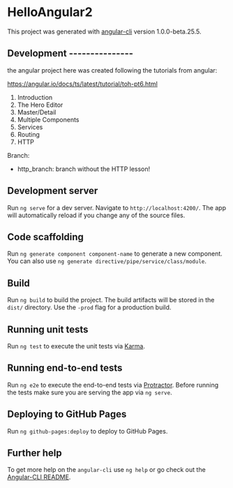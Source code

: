 # HelloAngular2

This project was generated with [angular-cli](https://github.com/angular/angular-cli) version 1.0.0-beta.25.5.

## Development ---------------
the angular project here was created following the tutorials from angular: 

https://angular.io/docs/ts/latest/tutorial/toh-pt6.html

1. Introduction 
2. The Hero Editor 
3. Master/Detail 
4. Multiple Components 
5. Services
6. Routing 
7. HTTP 


Branch: 
- http_branch: branch without the HTTP lesson! 


## Development server
Run `ng serve` for a dev server. Navigate to `http://localhost:4200/`. The app will automatically reload if you change any of the source files.

## Code scaffolding

Run `ng generate component component-name` to generate a new component. You can also use `ng generate directive/pipe/service/class/module`.

## Build

Run `ng build` to build the project. The build artifacts will be stored in the `dist/` directory. Use the `-prod` flag for a production build.

## Running unit tests

Run `ng test` to execute the unit tests via [Karma](https://karma-runner.github.io).

## Running end-to-end tests

Run `ng e2e` to execute the end-to-end tests via [Protractor](http://www.protractortest.org/).
Before running the tests make sure you are serving the app via `ng serve`.

## Deploying to GitHub Pages

Run `ng github-pages:deploy` to deploy to GitHub Pages.

## Further help

To get more help on the `angular-cli` use `ng help` or go check out the [Angular-CLI README](https://github.com/angular/angular-cli/blob/master/README.md).

